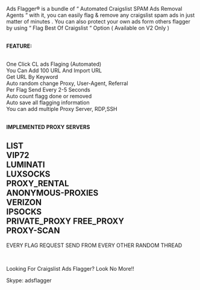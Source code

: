 Ads Flagger® is a bundle of “ Automated Craigslist SPAM Ads Removal Agents “ with it, you can easily flag & remove any craigslist spam ads in just matter of minutes .
You can also protect your own ads form others flagger by using “ Flag Best Of Craigslist “ Option ( Available on V2 Only )


<br>
<b>FEATURE:</b><br>
<br>

One Click CL ads Flaging (Automated)<br>
You Can Add 100 URL And Import URL<br>
Get URL By Keyword
<br>
Auto random change Proxy, User-Agent, Referral
<br>
Per Flag Send Every 2-5 Seconds<br>
Auto count flagg done or removed
<br>
Auto save all flagging information<br>
You can add multiple Proxy Server, RDP,SSH<br>


<br>
<b>IMPLEMENTED PROXY SERVERS

 LIST</b>
<br>
VIP72
<br>
LUMINATI
<br>
LUXSOCKS
<br>
PROXY_RENTAL<br>
ANONYMOUS-PROXIES
<br>
VERIZON
<br>
IPSOCKS<br>
PRIVATE_PROXY
FREE_PROXY<br>
PROXY-SCAN
<br>
--------------------------------------------------------------------------------------------------


EVERY FLAG REQUEST SEND FROM EVERY OTHER RANDOM THREAD

<br>

Looking For Craigslist Ads Flagger? Look No More!!<br>



Skype: adsflagger
